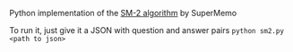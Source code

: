 Python implementation of the [SM-2 algorithm](http://www.supermemo.com/english/ol/sm2.htm) by SuperMemo

To run it, just give it a JSON with question and answer pairs
`python sm2.py <path to json>`
